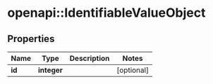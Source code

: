 # openapi::IdentifiableValueObject


## Properties
Name | Type | Description | Notes
------------ | ------------- | ------------- | -------------
**id** | **integer** |  | [optional] 



